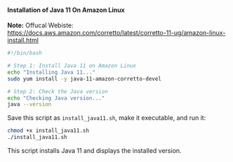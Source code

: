 #### Installation of Java 11 On Amazon Linux

**Note:** Offucal Webiste: https://docs.aws.amazon.com/corretto/latest/corretto-11-ug/amazon-linux-install.html

```bash
#!/bin/bash

# Step 1: Install Java 11 on Amazon Linux
echo "Installing Java 11..."
sudo yum install -y java-11-amazon-corretto-devel

# Step 2: Check the Java version
echo "Checking Java version..."
java --version
```

Save this script as `install_java11.sh`, make it executable, and run it:

```bash
chmod +x install_java11.sh
./install_java11.sh
```

This script installs Java 11 and displays the installed version.
